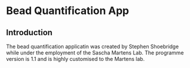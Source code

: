 # Bead Quantification App
## Introduction
The bead quantification applicatin was created by Stephen Shoebridge while under the employment of the Sascha Martens Lab. The programme version is 1.1 and is highly customised to the Martens lab.
